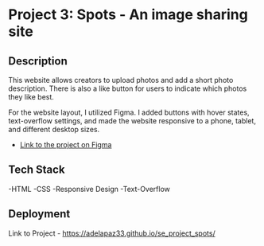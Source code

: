 # Project 3: Spots - An image sharing site

## Description

This website allows creators to upload photos and add a short photo description. There is also a like button for users to indicate which photos they like best.

For the website layout, I utilized Figma. I added buttons with hover states, text-overflow settings, and made the website responsive to a phone, tablet, and different desktop sizes.

- [Link to the project on Figma](https://www.figma.com/file/BBNm2bC3lj8QQMHlnqRsga/Sprint-3-Project-%E2%80%94-Spots?type=design&node-id=2%3A60&mode=design&t=afgNFybdorZO6cQo-1)

## Tech Stack

-HTML
-CSS
-Responsive Design
-Text-Overflow

## Deployment

Link to Project - https://adelapaz33.github.io/se_project_spots/
